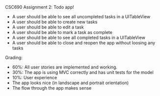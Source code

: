 CSC690 Assignment 2: Todo app!
- A user should be able to see all uncompleted tasks in a UITableView
- A user should be able to create new tasks
- A user should be able to edit a task
- A user should be able to mark a task as complete
- A user should be able to see all completed tasks in a UITableView
- A user should be able to close and reopen the app without loosing any tasks

Grading:
- 60%: All user stories are implemented and working.
- 30%: The app is using MVC correctly and has unit tests for the model
- 10%: User experience
- The app looks nice (in landscape and portrait orientation)
- The flow through the app makes sense
